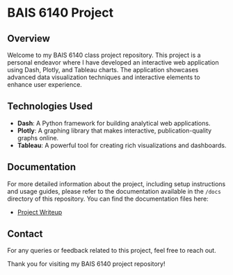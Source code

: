 # BAIS 6140 Project

## Overview
Welcome to my BAIS 6140 class project repository. This project is a personal endeavor where I have developed an interactive web application using Dash, Plotly, and Tableau charts. The application showcases advanced data visualization techniques and interactive elements to enhance user experience.

## Technologies Used
- **Dash**: A Python framework for building analytical web applications.
- **Plotly**: A graphing library that makes interactive, publication-quality graphs online.
- **Tableau**: A powerful tool for creating rich visualizations and dashboards.

## Documentation
For more detailed information about the project, including setup instructions and usage guides, please refer to the documentation available in the `/docs` directory of this repository. You can find the documentation files here:
- [Project Writeup](https://github.com/ericTrautsch/bais6140project/blob/main/docs/final_writeup.md)

## Contact
For any queries or feedback related to this project, feel free to reach out.

Thank you for visiting my BAIS 6140 project repository!
